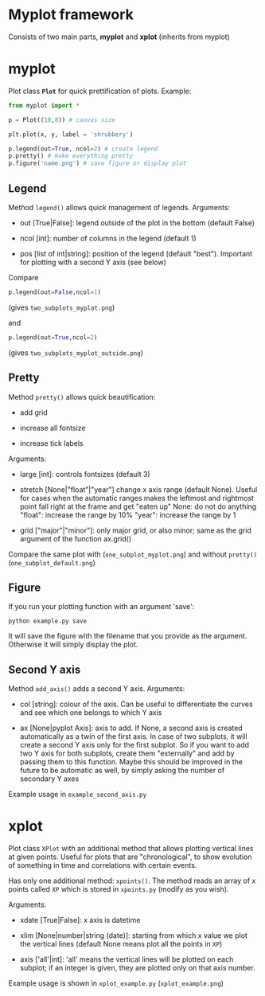 # Myplot framework

Consists of two main parts, **myplot** and **xplot** (inherits from myplot)

# myplot

Plot class **```Plot```** for quick prettification of plots. Example:

```python
from myplot import *

p = Plot((10,8)) # canvas size

plt.plot(x, y, label = 'shrubbery')

p.legend(out=True, ncol=2) # create legend
p.pretty() # make everything pretty
p.figure('name.png') # save figure or display plot
```

## Legend

Method ```legend()``` allows quick management of legends. Arguments:

- out [True|False]: legend outside of the plot in the bottom (default False)

- ncol [int]: number of columns in the legend (default 1)

- pos [list of int|string]: position of the legend (default "best"). Important for plotting with a second Y axis (see below)

Compare


```python
p.legend(out=False,ncol=1)
```

(gives ```two_subplots_myplot.png```)

and


```python
p.legend(out=True,ncol=2)
```

(gives ```two_subplots_myplot_outside.png```)


## Pretty

Method ```pretty()``` allows quick beautification:

- add grid

- increase all fontsize

- increase tick labels

Arguments:

- large [int]: controls fontsizes (default 3)

- stretch [None|"float"|"year"] change x axis range (default None). Useful for cases when the automatic ranges makes the leftmost and rightmost point fall right at the frame and get "eaten up"
    None: do not do anything
    "float": increase the range by 10%
    "year": increase the range by 1
    
- grid ["major"|"minor"]: only major grid, or also minor; same as the grid argument of the function ax.grid()


Compare the same plot with (```one_subplot_myplot.png```) and without ```pretty()``` (```one_subplot_default.png```)

## Figure

If you run your plotting function with an argument 'save':

```console
python example.py save
```

It will save the figure with the filename that you provide as the argument. Otherwise it will simply display the plot.

## Second Y axis

Method ```add_axis()``` adds a second Y axis. Arguments:

- col [string]: colour of the axis. Can be useful to differentiate the curves and see which one belongs to which Y axis

- ax [None|pyplot Axis]: axis to add. If None, a second axis is created automatically as a twin of the first axis. In case of two subplots, it will create a second Y axis only for the first subplot. So if you want to add two Y axis for both subplots, create them "externally" and add by passing them to this function. Maybe this should be improved in the future to be automatic as well, by simply asking the number of secondary Y axes

Example usage in ```example_second_axis.py```


# xplot

Plot class ```XPlot``` with an additional method that allows plotting vertical lines at given points. Useful for plots that are "chronological", to show evolution of something in time and correlations with certain events.

Has only one additional method: ```xpoints()```. The method reads an array of x points called ```XP``` which is stored in ```xpoints.py``` (modify as you wish).

Arguments:

- xdate [True|False]: x axis is datetime

- xlim [None|number|string (date)]: starting from which x value we plot the vertical lines (default None means plot all the points in ```XP```)

- axis ['all'|int]: 'all' means the vertical lines will be plotted on each subplot; if an integer is given, they are plotted only on that axis number.


Example usage is shown in ```xplot_example.py``` (```xplot_example.png```)
